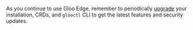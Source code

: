 As you continue to use Gloo Edge, remember to periodically [upgrade](https://docs.solo.io/gloo-edge/main/operations/upgrading/) your installation, CRDs, and `glooctl` CLI to get the latest features and security updates.